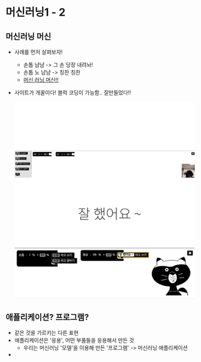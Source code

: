 # 머신러닝1 - 2

## 머신러닝 머신
- 사례를 먼저 살펴보자!
    - 손톱 냠냠 -> 그 손 당장 내려놔!
    - 손톱 노 냠냠 -> 칭찬 칭찬
    - [머신 러닝 머신!!](http://ml-app.yah.ac/)

- 사이트가 개꿀이다! 블럭 코딩이 가능함.. 잘만들었다!!
    <div align="center">
    <img src="./images/2-image1.png">
    <img src="./images/2-image2.png">
    </div>

## 애플리케이션? 프로그램?
- 같은 것을 가르키는 다른 표현
- 애플리케이션은 '응용', 어떤 부품들을 응용해서 만든 것
    - 우리는 머신러닝 '모델'을 이용해 만든 '프로그램' -> 머신러닝 애플리케이션
- 
